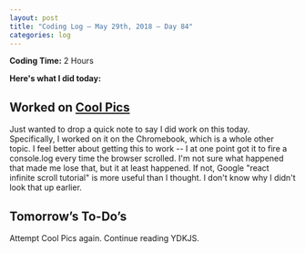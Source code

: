 ```yaml
---
layout: post
title: "Coding Log — May 29th, 2018 — Day 84"
categories: log
---
```


**Coding Time:** 2 Hours

**Here's what I did today:**

## Worked on [Cool Pics](http://github.com/rmorabia/coolpics/tree/react)

Just wanted to drop a quick note to say I did work on this today. Specifically, I worked on it on the Chromebook, which is a whole other topic. I feel better about getting this to work -- I at one point got it to fire a console.log every time the browser scrolled. I'm not sure what happened that made me lose that, but it at least happened. If not, Google "react infinite scroll tutorial" is more useful than I thought. I don't know why I didn't look that up earlier.

## Tomorrow’s To-Do’s

Attempt Cool Pics again. Continue reading YDKJS.
